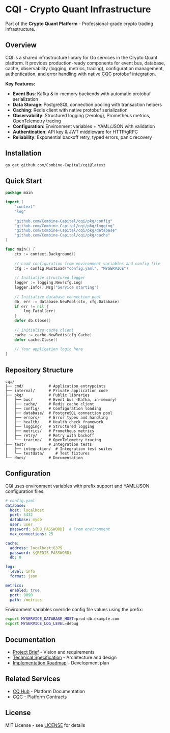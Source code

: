# CQI - Crypto Quant Infrastructure

Part of the **Crypto Quant Platform** - Professional-grade crypto trading infrastructure.

## Overview

CQI is a shared infrastructure library for Go services in the Crypto Quant platform. It provides production-ready components for event bus, database, cache, observability (logging, metrics, tracing), configuration management, authentication, and error handling with native [CQC](https://github.com/Combine-Capital/cqc) protobuf integration.

**Key Features:**
- **Event Bus**: Kafka & in-memory backends with automatic protobuf serialization
- **Data Storage**: PostgreSQL connection pooling with transaction helpers
- **Caching**: Redis client with native protobuf serialization
- **Observability**: Structured logging (zerolog), Prometheus metrics, OpenTelemetry tracing
- **Configuration**: Environment variables + YAML/JSON with validation
- **Authentication**: API key & JWT middleware for HTTP/gRPC
- **Reliability**: Exponential backoff retry, typed errors, panic recovery

## Installation

```bash
go get github.com/Combine-Capital/cqi@latest
```

## Quick Start

```go
package main

import (
    "context"
    "log"
    
    "github.com/Combine-Capital/cqi/pkg/config"
    "github.com/Combine-Capital/cqi/pkg/logging"
    "github.com/Combine-Capital/cqi/pkg/database"
    "github.com/Combine-Capital/cqi/pkg/cache"
)

func main() {
    ctx := context.Background()
    
    // Load configuration from environment variables and config file
    cfg := config.MustLoad("config.yaml", "MYSERVICE")
    
    // Initialize structured logger
    logger := logging.New(cfg.Log)
    logger.Info().Msg("Service starting")
    
    // Initialize database connection pool
    db, err := database.NewPool(ctx, cfg.Database)
    if err != nil {
        log.Fatal(err)
    }
    defer db.Close()
    
    // Initialize cache client
    cache := cache.NewRedis(cfg.Cache)
    defer cache.Close()
    
    // Your application logic here
}
```

## Repository Structure

```
cqi/
├── cmd/           # Application entrypoints
├── internal/      # Private application code
├── pkg/           # Public libraries
│   ├── bus/       # Event bus (Kafka, in-memory)
│   ├── cache/     # Redis cache client
│   ├── config/    # Configuration loading
│   ├── database/  # PostgreSQL connection pool
│   ├── errors/    # Error types and handling
│   ├── health/    # Health check framework
│   ├── logging/   # Structured logging
│   ├── metrics/   # Prometheus metrics
│   ├── retry/     # Retry with backoff
│   └── tracing/   # OpenTelemetry tracing
├── test/          # Integration tests
│   ├── integration/  # Integration test suites
│   └── testdata/     # Test fixtures
└── docs/          # Documentation
```

## Configuration

CQI uses environment variables with prefix support and YAML/JSON configuration files:

```yaml
# config.yaml
database:
  host: localhost
  port: 5432
  database: mydb
  user: user
  password: ${DB_PASSWORD}  # From environment
  max_connections: 25

cache:
  address: localhost:6379
  password: ${REDIS_PASSWORD}
  db: 0

log:
  level: info
  format: json

metrics:
  enabled: true
  port: 9090
  path: /metrics
```

Environment variables override config file values using the prefix:
```bash
export MYSERVICE_DATABASE_HOST=prod-db.example.com
export MYSERVICE_LOG_LEVEL=debug
```

## Documentation

- [Project Brief](./docs/BRIEF.md) - Vision and requirements
- [Technical Specification](./docs/SPEC.md) - Architecture and design
- [Implementation Roadmap](./docs/ROADMAP.md) - Development plan

## Related Services

- [CQ Hub](https://github.com/Combine-Capital/cqhub) - Platform Documentation
- [CQC](https://github.com/Combine-Capital/cqc) - Platform Contracts

## License

MIT License - see [LICENSE](./LICENSE) for details

